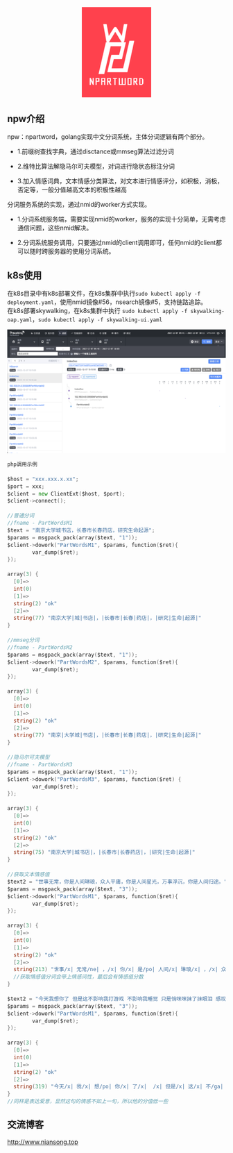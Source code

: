 <div align="center">
    <a href="http://www.niansong.top"><img src="https://raw.githubusercontent.com/HughNian/npartword/master/logo/npartword_logo1.png" alt="npw logo" width="160"></a>
</div>


## npw介绍
npw：npartword，golang实现中文分词系统，主体分词逻辑有两个部分。   

- 1.前缀树查找字典，通过disctance或mmseg算法过滤分词    

- 2.维特比算法解隐马尔可夫模型，对词进行隐状态标注分词   

- 3.加入情感词典，文本情感分类算法，对文本进行情感评分，如积极，消极，否定等，一般分值越高文本的积极性越高   

分词服务系统的实现，通过nmid的worker方式实现。       

- 1.分词系统服务端，需要实现nmid的worker，服务的实现十分简单，无需考虑通信问题，这些nmid解决。   

- 2.分词系统服务调用，只要通过nmid的client调用即可，任何nmid的client都可以随时跨服务器的使用分词系统。    

## k8s使用
在k8s目录中有k8s部署文件，在k8s集群中执行`sudo kubectl apply -f deployment.yaml`，使用nmid镜像#56，nsearch镜像#5，支持链路追踪。   
在k8s部署skywalking，在k8s集群中执行 `sudo kubectl apply -f skywalking-oap.yaml`，`sudo kubectl apply -f skywalking-ui.yaml`
<div align="center">
    <img src="https://raw.githubusercontent.com/HughNian/npartword/master/trace.png" alt="trace">
</div>  


```go
php调用示例

$host = "xxx.xxx.x.xx";
$port = xxx;
$client = new ClientExt($host, $port);
$client->connect();

//普通分词
//fname - PartWordsM1
$text = "南京大学城书店，长春市长春药店，研究生命起源";
$params = msgpack_pack(array($text, "1"));
$client->dowork("PartWordsM1", $params, function($ret){
        var_dump($ret);
});

array(3) {
  [0]=>
  int(0)
  [1]=>
  string(2) "ok"
  [2]=>
  string(77) "南京大学|城|书店|，|长春市|长春|药店|，|研究|生命|起源|"
}

//mmseg分词
//fname - PartWordsM2
$params = msgpack_pack(array($text, "1"));
$client->dowork("PartWordsM2", $params, function($ret){
        var_dump($ret);
});

array(3) {
  [0]=>
  int(0)
  [1]=>
  string(2) "ok"
  [2]=>
  string(77) "南京|大学城|书店|，|长春市|长春|药店|，|研究|生命|起源|"
}

//隐马尔可夫模型
//fname - PartWordsM3
$params = msgpack_pack(array($text, "1"));
$client->dowork("PartWordsM3", $params, function($ret) {
        var_dump($ret);
});

array(3) {
  [0]=>
  int(0)
  [1]=>
  string(2) "ok"
  [2]=>
  string(75) "南京大学|城书店|，|长春市|长春药店|，|研究|生命|起源|"
}

//获取文本情感值
$text2 = "世事无常，你是人间琳琅，众人平庸，你是人间星光，万事浮沉，你是人间归途。";
$params = msgpack_pack(array($text, "3"));
$client->dowork("PartWordsM1", $params, function($ret){
        var_dump($ret);
});

array(3) {
  [0]=>
  int(0)
  [1]=>
  string(2) "ok"
  [2]=>
  string(213) "世事/x| 无常/ne| ，/x| 你/x| 是/po| 人间/x| 琳琅/x| ，/x| 众人/x| 平庸/x| ，/x| 你/x| 是/po| 人间/x| 星光/x| ，/x| 万事/x| 浮沉/x| ，/x| 你/x| 是/po| 人间/x| 归途/x| 。/x| =2.00"
  //获取情感值分词会带上情感词性，最后会有情感值分数
}

$text2 = "今天我想你了 但是这不影响我打游戏 不影响我睡觉 只是悄咪咪抹了抹眼泪 感叹了一下最后还是没能牵到你的手";
$params = msgpack_pack(array($text, "3"));
$client->dowork("PartWordsM1", $params, function($ret){
        var_dump($ret);
});

array(3) {
  [0]=>
  int(0)
  [1]=>
  string(2) "ok"
  [2]=>
  string(319) "今天/x| 我/x| 想/po| 你/x| 了/x|  /x| 但是/x| 这/x| 不/ga| 影响/x| 我/x| 打游戏/x|  /x| 不/ga| 影响/x| 我/x| 睡觉/x|  /x| 只是/x| 悄/po| 咪咪/x| 抹/x| 了/x| 抹/x| 眼泪/x|  /x| 感叹/x| 了/x| 一下/x| 最后/x| 还是/x| 没/ga| 能/po| 牵/x| 到/po| 你/x| 的/x| 手/x| 。/x| =0.50"
}
//同样是表达爱意，显然这句的情感不如上一句，所以他的分值低一些
```

## 交流博客
http://www.niansong.top